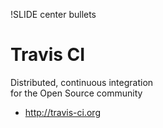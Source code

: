 !SLIDE center bullets
# Travis CI
Distributed, continuous integration<br/>for the Open Source community

* http://travis-ci.org
